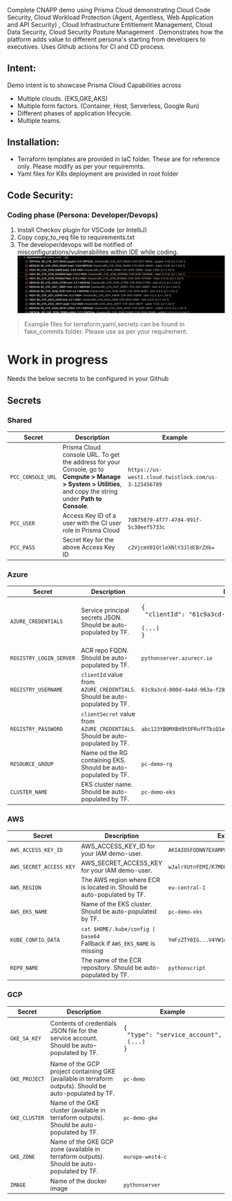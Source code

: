 Complete CNAPP demo using Prisma Cloud demonstrating Cloud Code Security, Cloud Workload Protection (Agent, Agentless, Web Application and API Security) , Cloud Infrastructure Entitlement Management, Cloud Data Security, Cloud Security Posture Management . Demonstrates how the platform adds value to different persona's starting from developers to executives.
Uses Github actions for CI and CD process.
## Intent:
 Demo intent is to showcase Prisma Cloud Capabilities across
  - Multiple clouds. (EKS,GKE,AKS)
  - Multiple form factors. (Container, Host, Serverless, Google Run)
  - Different phases of application lifecycle.
  - Multiple teams.
## Installation:
 - Terraform templates are provided in IaC folder. These are for reference only. Please modify as per your requiremnts.
 - Yaml files for K8s deployment are provided in root folder
## Code Security:
### Coding phase (Persona: Developer/Devops)
1. Install Checkov plugin for VSCode (or IntelliJ) 
2. Copy copy_to_req file to requirements.txt
3. The developer/devops will be notified of misconfigurations/vulnerabilites within IDE while coding.
![Check the vulnerabilities in IDE](checkov_plugin.png)
> Example files for terraform,yaml,secrets can be found in fake_commits folder. Please use as per your requirement.
# Work in progress

Needs the below secrets to be configured in your Github
## Secrets 
### Shared
| Secret | Description | Example |
| --- | --- | --- |
| `PCC_CONSOLE_URL` | Prisma Cloud console URL. To get the address for your Console, go to **Compute > Manage > System > Utilities**, and copy the string under **Path to Console**. | `https://us-west1.cloud.twistlock.com/us-3-123456789` |
| `PCC_USER` | Access Key ID of a user with the CI user role in Prisma Cloud | `7d875079-4f77-47d4-991f-5c30eef5733c`
| `PCC_PASS` | Secret Key for the above Access Key ID | `c2VjcmV0IGtleXNlY3JldCBrZXk=`
### Azure
| Secret | Description | Example |
| --- | --- | --- |
| `AZURE_CREDENTIALS` | Service principal secrets JSON. Should be auto-populated by TF. | <pre>{<br>    "clientId": "61c9a3cd-000d-4a4d-963a-f28c7c050c02",<br/>    (...)<br/>}</pre> |
| `REGISTRY_LOGIN_SERVER` | ACR repo FQDN. Should be auto-populated by TF. | `pythonserver.azurecr.io` |
| `REGISTRY_USERNAME` | `clientId` value from `AZURE_CREDENTIALS`. Should be auto-populated by TF. | `61c9a3cd-000d-4a4d-963a-f28c7c050c02` |
| `REGISTRY_PASSWORD` | `clientSecret` value from `AZURE_CREDENTIALS`. Should be auto-populated by TF. | `abc123YB0MXBd9tOFRufFTbiQ1el.rF8S6_DvzuAJYQz2f` |
| `RESOURCE_GROUP` | Name od the RG containing EKS. Should be auto-populated by TF. | `pc-demo-rg` |
| `CLUSTER_NAME` | EKS cluster name. Should be auto-populated by TF. | `pc-demo-eks` |

### AWS
| Secret | Description | Example |
| --- | --- | --- |
| `AWS_ACCESS_KEY_ID` | AWS_ACCESS_KEY_ID for your IAM demo-user. | `AKIAIOSFODNN7EXAMPLE` |
| `AWS_SECRET_ACCESS_KEY` |AWS_SECRET_ACCESS_KEY for your IAM demo-user. | `wJalrXUtnFEMI/K7MDENG/bPxRfiCYEXAMPLEKEY` |
| `AWS_REGION` | The AWS region where ECR is located in. Should be auto-populated by TF. | `eu-central-1` |
| `AWS_EKS_NAME` | Name of the EKS cluster. Should be auto-populated by TF. | `pc-demo-eks` |
| `KUBE_CONFIG_DATA` | `cat $HOME/.kube/config \| base64`<br>Fallback if `AWS_EKS_NAME` is missing | `YmFzZTY0IG...V4YW1wbGU=` |
| `REPO_NAME` | The name of the ECR repository. Should be auto-populated by TF. | `pythonscript` |

### GCP
| Secret | Description | Example |
| --- | --- | --- |
| `GKE_SA_KEY` | Contents of credentials JSON file for the service account. Should be auto-populated by TF. | <pre>{<br/>  "type": "service_account",<br/>  (...)<br/>}</pre> |
| `GKE_PROJECT` | Name of the GCP project containing GKE (available in terraform outputs). Should be auto-populated by TF. | `pc-demo` |
| `GKE_CLUSTER` | Name of the GKE cluster (available in terraform outputs). Should be auto-populated by TF. | `pc-demo-gke` |
| `GKE_ZONE ` | Name of the GKE GCP zone (available in terraform outputs). Should be auto-populated by TF. | `europe-west4-c` | 
| `IMAGE` | Name of the docker image | `pythonserver` |



